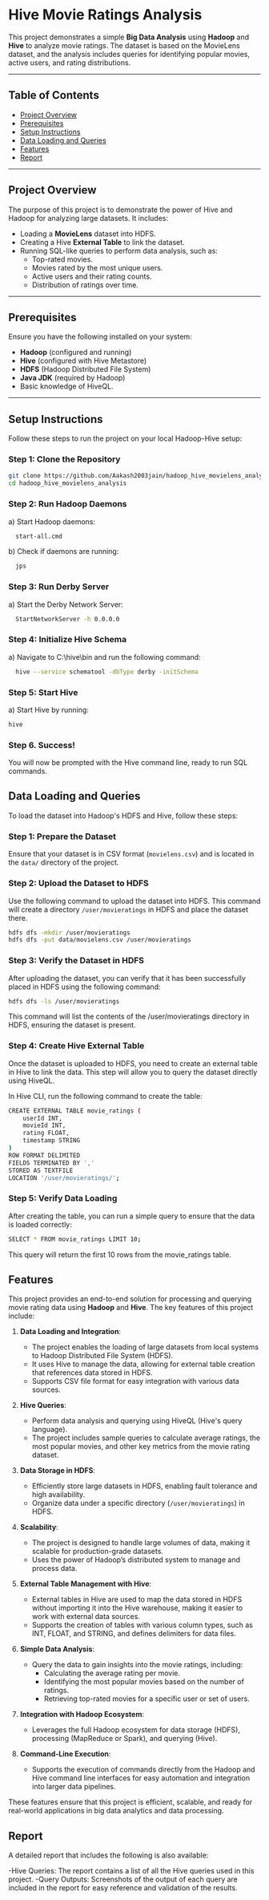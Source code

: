 # Hive Movie Ratings Analysis

This project demonstrates a simple **Big Data Analysis** using **Hadoop** and **Hive** to analyze movie ratings. The dataset is based on the MovieLens dataset, and the analysis includes queries for identifying popular movies, active users, and rating distributions.

---

## Table of Contents
- [Project Overview](#project-overview)
- [Prerequisites](#prerequisites)
- [Setup Instructions](#setup-instructions)
- [Data Loading and Queries](#data-loading-and-queries)
- [Features](#features)
- [Report](#Report)

---

## Project Overview

The purpose of this project is to demonstrate the power of Hive and Hadoop for analyzing large datasets. It includes:
- Loading a **MovieLens** dataset into HDFS.
- Creating a Hive **External Table** to link the dataset.
- Running SQL-like queries to perform data analysis, such as:
  - Top-rated movies.
  - Movies rated by the most unique users.
  - Active users and their rating counts.
  - Distribution of ratings over time.

---

## Prerequisites

Ensure you have the following installed on your system:
- **Hadoop** (configured and running)
- **Hive** (configured with Hive Metastore)
- **HDFS** (Hadoop Distributed File System)
- **Java JDK** (required by Hadoop)
- Basic knowledge of HiveQL.

---

## Setup Instructions

Follow these steps to run the project on your local Hadoop-Hive setup:

### Step 1: Clone the Repository
```bash
git clone https://github.com/Aakash2003jain/hadoop_hive_movielens_analysis.git
cd hadoop_hive_movielens_analysis
```

### Step 2: Run Hadoop Daemons
a) Start Hadoop daemons:
```bash  
  start-all.cmd
```
b) Check if daemons are running:
```bash
  jps
```

### Step 3: Run Derby Server
a) Start the Derby Network Server:
```bash
  StartNetworkServer -h 0.0.0.0
```
### Step 4: Initialize Hive Schema
a) Navigate to C:\hive\bin and run the following command:
```bash
  hive --service schematool -dbType derby -initSchema
```

### Step 5: Start Hive
a) Start Hive by running:
```bash
hive
```

### Step 6. Success!
You will now be prompted with the Hive command line, ready to run SQL commands.

## Data Loading and Queries

To load the dataset into Hadoop's HDFS and Hive, follow these steps:

### Step 1: Prepare the Dataset
Ensure that your dataset is in CSV format (`movielens.csv`) and is located in the `data/` directory of the project.

### Step 2: Upload the Dataset to HDFS
Use the following command to upload the dataset into HDFS. This command will create a directory `/user/movieratings` in HDFS and place the dataset there.

```bash
hdfs dfs -mkdir /user/movieratings
hdfs dfs -put data/movielens.csv /user/movieratings
```
### Step 3: Verify the Dataset in HDFS
After uploading the dataset, you can verify that it has been successfully placed in HDFS using the following command:

```bash
hdfs dfs -ls /user/movieratings
```
This command will list the contents of the /user/movieratings directory in HDFS, ensuring the dataset is present.


### Step 4: Create Hive External Table
Once the dataset is uploaded to HDFS, you need to create an external table in Hive to link the data. This step will allow you to query the dataset directly using HiveQL.

In Hive CLI, run the following command to create the table:
```bash
CREATE EXTERNAL TABLE movie_ratings (
    userId INT,
    movieId INT,
    rating FLOAT,
    timestamp STRING
)
ROW FORMAT DELIMITED
FIELDS TERMINATED BY ','
STORED AS TEXTFILE
LOCATION '/user/movieratings/';

```
### Step 5: Verify Data Loading
After creating the table, you can run a simple query to ensure that the data is loaded correctly:
```bash
SELECT * FROM movie_ratings LIMIT 10;
```
This query will return the first 10 rows from the movie_ratings table.

## Features

This project provides an end-to-end solution for processing and querying movie rating data using **Hadoop** and **Hive**. The key features of this project include:

1. **Data Loading and Integration**:
   - The project enables the loading of large datasets from local systems to Hadoop Distributed File System (HDFS).
   - It uses Hive to manage the data, allowing for external table creation that references data stored in HDFS.
   - Supports CSV file format for easy integration with various data sources.

2. **Hive Queries**:
   - Perform data analysis and querying using HiveQL (Hive's query language).
   - The project includes sample queries to calculate average ratings, the most popular movies, and other key metrics from the movie rating dataset.

3. **Data Storage in HDFS**:
   - Efficiently store large datasets in HDFS, enabling fault tolerance and high availability.
   - Organize data under a specific directory (`/user/movieratings`) in HDFS.

4. **Scalability**:
   - The project is designed to handle large volumes of data, making it scalable for production-grade datasets.
   - Uses the power of Hadoop’s distributed system to manage and process data.

5. **External Table Management with Hive**:
   - External tables in Hive are used to map the data stored in HDFS without importing it into the Hive warehouse, making it easier to work with external data sources.
   - Supports the creation of tables with various column types, such as INT, FLOAT, and STRING, and defines delimiters for data files.

6. **Simple Data Analysis**:
   - Query the data to gain insights into the movie ratings, including:
     - Calculating the average rating per movie.
     - Identifying the most popular movies based on the number of ratings.
     - Retrieving top-rated movies for a specific user or set of users.

7. **Integration with Hadoop Ecosystem**:
   - Leverages the full Hadoop ecosystem for data storage (HDFS), processing (MapReduce or Spark), and querying (Hive).

8. **Command-Line Execution**:
   - Supports the execution of commands directly from the Hadoop and Hive command line interfaces for easy automation and integration into larger data pipelines.

These features ensure that this project is efficient, scalable, and ready for real-world applications in big data analytics and data processing.

## Report
A detailed report that includes the following is also available:

-Hive Queries: The report contains a list of all the Hive queries used in this project.
-Query Outputs: Screenshots of the output of each query are included in the report for easy reference and validation of the results.
